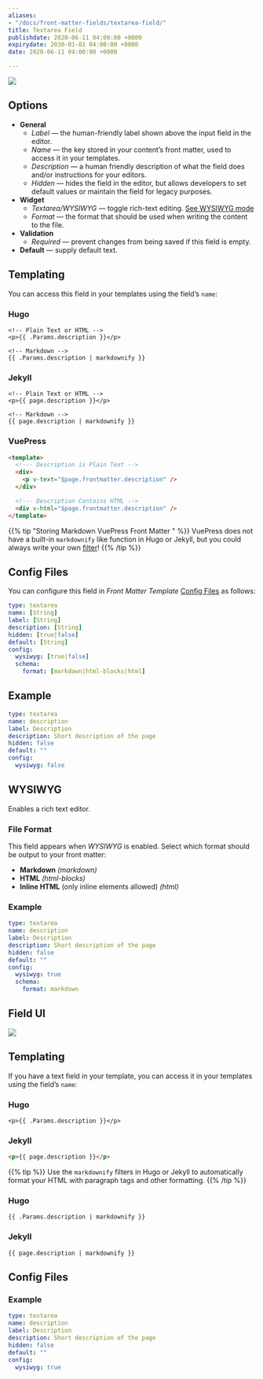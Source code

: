 ```yaml
---
aliases:
- "/docs/front-matter-fields/textarea-field/"
title: Textarea Field
publishdate: 2020-06-11 04:00:00 +0000
expirydate: 2030-01-01 04:00:00 +0000
date: 2020-06-11 04:00:00 +0000

---
```

![](/uploads/2018/01/textarea-preview.png)

## Options

- **General**
  - _Label_ &mdash; the human-friendly label shown above the input field in the editor.
  - _Name_ &mdash; the key stored in your content’s front matter, used to access it in your templates.
  - _Description_ &mdash; a human friendly description of what the field does and/or instructions for your editors.
  - _Hidden_ &mdash; hides the field in the editor, but allows developers to set default values or maintain the field for legacy purposes.
- **Widget**
  - _Textarea/WYSIWYG_ &mdash; toggle rich-text editing. [See WYSIWYG mode](/docs/settings/fields/textarea/#wysiwyg)
  - _Format_ &mdash; the format that should be used when writing the content to the file.
- **Validation**
  - _Required_ &mdash; prevent changes from being saved if this field is empty.
- **Default** &mdash; supply default text.


<!--
_File Format_ – determines exported format. `Markdown` for Markdown, `HTML` for HTML, and `Inline HTML` for only inline HTML elements.
-->

## Templating

You can access this field in your templates using the field’s `name`:

### Hugo

```go-html-template
<!-- Plain Text or HTML -->
<p>{{ .Params.description }}</p>

<!-- Markdown -->
{{ .Params.description | markdownify }}
```

### Jekyll

```twig
<!-- Plain Text or HTML -->
<p>{{ page.description }}</p>

<!-- Markdown -->
{{ page.description | markdownify }}
```

### VuePress

```html
<template>
  <!--- Description is Plain Text -->
  <div>
    <p v-text="$page.frontmatter.description" />
  </div>

  <!--- Description Contains HTML -->
  <div v-html="$page.frontmatter.description" />
</template>
```

{{% tip "Storing Markdown VuePress Front Matter " %}} VuePress does not have a built-in `markdownify` like function in Hugo or Jekyll, but you could always write your own [filter](https://vuejs.org/v2/guide/filters.html "Vue Filters")! {{% /tip %}}

## Config Files

You can configure this field in _Front Matter Template_ [Config Files](/docs/settings/config-files/) as follows:

```yaml
type: textarea
name: [String]
label: [String]
description: [String]
hidden: [true|false]
default: [String]
config:
  wysiwyg: [true|false]
  schema:
    format: [markdown|html-blocks|html]
```

## Example

```yaml
type: textarea
name: description
label: Description
description: Short description of the page
hidden: false
default: ""
config:
  wysiwyg: false
```

## WYSIWYG

Enables a rich text editor.

### File Format

This field appears when _WYSIWYG_ is enabled. Select which format should be output to your front matter:

* **Markdown** _(markdown)_
* **HTML** _(html-blocks)_
* **Inline HTML** (only inline elements allowed) _(html)_

### Example

```yaml
type: textarea
name: description
label: Description
description: Short description of the page
hidden: false
default: ""
config:
  wysiwyg: true
  schema:
    format: markdown
```

## Field UI

![](/uploads/2018/01/textarea-wysiwyg-preview.png)

## Templating

If you have a text field in your template, you can access it in your templates using the field’s `name`:

### Hugo

```go-html-template
<p>{{ .Params.description }}</p>
```

### Jekyll

```html
<p>{{ page.description }}</p>
```

{{% tip %}}
Use the `markdownify` filters in Hugo or Jekyll to automatically format your HTML with paragraph tags and other formatting.
{{% /tip %}}

### Hugo

```go-html-template
{{ .Params.description | markdownify }}
```

### Jekyll

```twig
{{ page.description | markdownify }}
```

## Config Files

### Example

```yaml
type: textarea
name: description
label: Description
description: Short description of the page
hidden: false
default: ""
config:
  wysiwyg: true
```
